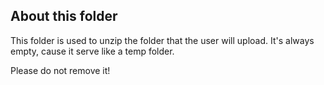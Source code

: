 ## About this folder

This folder is used to unzip the folder that the user will upload. It's always empty, cause it serve like a temp folder.

Please do not remove it!
